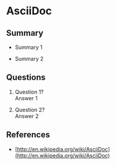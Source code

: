 AsciiDoc
========

Summary
-------
* Summary 1

* Summary 2

Questions
---------
1. Question 1?  
Answer 1

2. Question 2?  
Answer 2

References
----------
* [http://en.wikipedia.org/wiki/AsciiDoc](http://en.wikipedia.org/wiki/AsciiDoc)